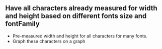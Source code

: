 ## Have all characters already measured for width and height based on different fonts size and fontFamily

- Pre-measured width and height for all characters for many fonts.
- Graph these characters on a graph

